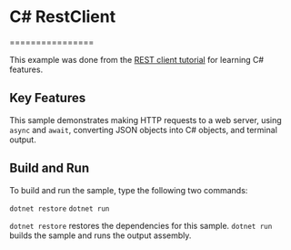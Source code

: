 # C# RestClient
================

This example was done from the [REST client tutorial](https://docs.microsoft.com/dotnet/csharp/tutorials/console-webapiclient)
for learning C# features. 

Key Features
------------

This sample demonstrates making HTTP requests to a web server, using `async` 
and `await`, converting JSON objects into C# objects, and terminal output.

Build and Run
-------------

To build and run the sample, type the following two commands:

`dotnet restore`
`dotnet run`

`dotnet restore` restores the dependencies for this sample.
`dotnet run` builds the sample and runs the output assembly.
